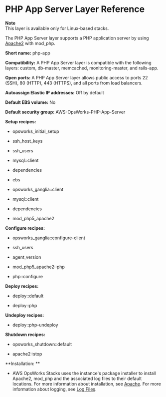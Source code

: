 # PHP App Server Layer Reference<a name="layers-server-php"></a>

**Note**  
This layer is available only for Linux\-based stacks\.

The PHP App Server layer supports a PHP application server by using [Apache2](http://httpd.apache.org/) with mod\_php\.

**Short name:** php\-app

**Compatibility:** A PHP App Server layer is compatible with the following layers: custom, db\-master, memcached, monitoring\-master, and rails\-app\.

**Open ports:** A PHP App Server layer allows public access to ports 22 \(SSH\), 80 \(HTTP\), 443 \(HTTPS\), and all ports from load balancers\.

**Autoassign Elastic IP addresses:** Off by default

**Default EBS volume:** No

**Default security group:** AWS\-OpsWorks\-PHP\-App\-Server

**Setup recipes:**

+  opsworks\_initial\_setup

+ ssh\_host\_keys

+ ssh\_users

+ mysql::client

+ dependencies

+ ebs

+ opsworks\_ganglia::client

+ mysql::client

+ dependencies

+ mod\_php5\_apache2 

**Configure recipes:**

+ opsworks\_ganglia::configure\-client

+ ssh\_users

+ agent\_version

+ mod\_php5\_apache2::php

+ php::configure 

**Deploy recipes:**

+ deploy::default

+ deploy::php 

**Undeploy recipes:**

+ deploy::php\-undeploy

**Shutdown recipes:**

+ opsworks\_shutdown::default

+ apache2::stop 

**Installation: **

+  AWS OpsWorks Stacks uses the instance's package installer to install Apache2, mod\_php and the associated log files to their default locations\. For more information about installation, see [Apache](http://httpd.apache.org/)\. For more information about logging, see [Log Files](http://httpd.apache.org/docs/2.2/logs.html)\.